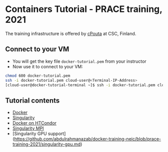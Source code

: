 
# Containers Tutorial - PRACE training, 2021

The training infrastructure is offered by [cPouta](https://research.csc.fi/cpouta) at CSC, Finland.

Connect to your VM
--------------------
* You will get the key file ``docker-tutorial.pem`` from your instructor
* Now use it to connect to your VM:
```bash
chmod 600 docker-tutorial.pem 
ssh -i docker-tutorial.pem cloud-user@<Terminal-IP-Address>
[cloud-user@docker-tutorial-terminal ~]$ ssh -i docker-tutorial.pem cloud-user@container-tutorial-[1-22]
```
Tutorial contents
------------------
* [Docker](https://github.com/abdulrahmanazab/docker-training-neic/blob/research-bazaar-2020/docker.md)
* [Singularity](https://github.com/abdulrahmanazab/docker-training-neic/blob/research-bazaar-2020/singularity.md)
* [Docker on HTCondor](https://github.com/abdulrahmanazab/docker-training-neic/blob/research-bazaar-2020/docker-htcondor.md)
* [Singularity MPI](https://github.com/abdulrahmanazab/docker-training-neic/blob/research-bazaar-2020/singularity-openmpi.md)
* [Singularity GPU support] (https://github.com/abdulrahmanazab/docker-training-neic/blob/prace-training-2021/singularity-gpu.md)

